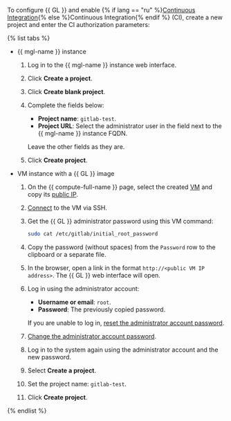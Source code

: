 To configure {{ GL }} and enable {% if lang == "ru" %}[Continuous Integration](https://cloud.yandex.ru/blog/posts/2022/10/ci-cd){% else %}Continuous Integration{% endif %} (CI), create a new project and enter the CI authorization parameters:

{% list tabs %}

- {{ mgl-name }} instance

  1. Log in to the {{ mgl-name }} instance web interface.
  1. Click **Create a project**.
  1. Click **Create blank project**.
  1. Complete the fields below:
     * **Project name**: `gitlab-test`.
     * **Project URL**: Select the administrator user in the field next to the {{ mgl-name }} instance FQDN.

     Leave the other fields as they are.
  1. Click **Create project**.

- VM instance with a {{ GL }} image

  1. On the {{ compute-full-name }} page, select the created [VM](../../compute/concepts/vm.md) and copy its [public IP](../../vpc/concepts/address.md#public-addresses).
  1. [Connect](../../compute/operations/vm-connect/ssh.md) to the VM via SSH.
  1. Get the {{ GL }} administrator password using this VM command:

     ```bash
     sudo cat /etc/gitlab/initial_root_password
     ```

  1. Copy the password (without spaces) from the `Password` row to the clipboard or a separate file.
  1. In the browser, open a link in the format `http://<public VM IP address>`. The {{ GL }} web interface will open.
  1. Log in using the administrator account:
     * **Username or email**: `root`.
     * **Password**: The previously copied password.

     If you are unable to log in, [reset the administrator account password](https://docs.gitlab.com/ee/security/reset_user_password.html#reset-your-root-password).
  1. [Change the administrator account password](https://docs.gitlab.com/ee/user/profile/#change-your-password).
  1. Log in to the system again using the administrator account and the new password.
  1. Select **Create a project**.
  1. Set the project name: `gitlab-test`.
  1. Click **Create project**.

{% endlist %}